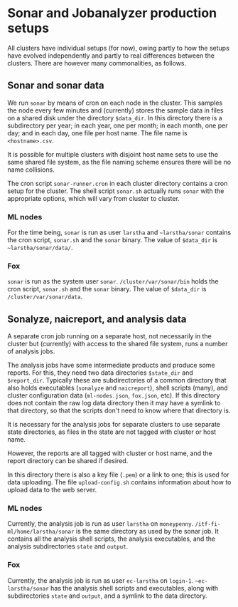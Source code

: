 # Sonar and Jobanalyzer production setups

All clusters have individual setups (for now), owing partly to how the setups have evolved
independently and partly to real differences between the clusters.  There are however many
commonalities, as follows.

## Sonar and sonar data

We run `sonar` by means of cron on each node in the cluster.  This samples the node every few
minutes and (currently) stores the sample data in files on a shared disk under the directory
`$data_dir`.  In this directory there is a subdirectory per year; in each year, one per month; in
each month, one per day; and in each day, one file per host name.  The file name is
`<hostname>.csv`.

It is possible for multiple clusters with disjoint host name sets to use the same shared file
system, as the file naming scheme ensures there will be no name collisions.

The cron script `sonar-runner.cron` in each cluster directory contains a cron setup for the cluster.
The shell script `sonar.sh` actually runs `sonar` with the appropriate options, which will vary from
cluster to cluster.

### ML nodes

For the time being, `sonar` is run as user `larstha` and `~larstha/sonar` contains the cron script,
`sonar.sh` and the `sonar` binary.  The value of `$data_dir` is `~larstha/sonar/data/`.

### Fox

`sonar` is run as the system user `sonar`.  `/cluster/var/sonar/bin` holds the cron script,
`sonar.sh` and the `sonar` binary.  The value of `$data_dir` is `/cluster/var/sonar/data`.

## Sonalyze, naicreport, and analysis data

A separate cron job running on a separate host, not necessarily in the cluster but (currently) with
access to the shared file system, runs a number of analysis jobs.

The analysis jobs have some intermediate products and produce some reports.  For this, they need two
data directories `$state_dir` and `$report_dir`.  Typically these are subdirectories of a common
directory that also holds executables (`sonalyze` and `naicreport`), shell scripts (many), and
cluster configuration data (`ml-nodes.json`, `fox.json`, etc).  If this directory does not contain
the raw log data directory then it may have a symlink to that directory, so that the scripts don't
need to know where that directory is.

It is necessary for the analysis jobs for separate clusters to use separate state directories, as
files in the state are not tagged with cluster or host name.

However, the reports are all tagged with cluster or host name, and the report directory can be
shared if desired.

In this directory there is also a key file (`.pem`) or a link to one; this is used for data
uploading.  The file `upload-config.sh` contains information about how to upload data to the web
server.

### ML nodes

Currently, the analysis job is run as user `larstha` on `moneypenny`.
`/itf-fi-ml/home/larstha/sonar` is the same directory as used by the sonar job.  It contains all the
analysis shell scripts, the analysis executables, and the analysis subdirectories `state` and
`output`.

### Fox

Currently, the analysis job is run as user `ec-larstha` on `login-1`.  `~ec-larstha/sonar` has the
analysis shell scripts and executables, along with subdirectories `state` and `output`, and a symlink
to the data directory.
